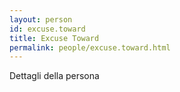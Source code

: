 ```yaml
---
layout: person
id: excuse.toward
title: Excuse Toward
permalink: people/excuse.toward.html
---
```


Dettagli della persona